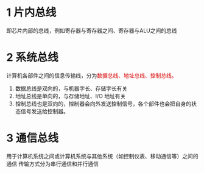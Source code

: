 # 1 片内总线
即芯片内部的总线，例如寄存器与寄存器之间、寄存器与ALU之间的总线

# 2 系统总线
计算机各部件之间的信息传输线，分为<font color = dark red>数据总线、地址总线、控制总线。</font>
1. 数据总线是双向的，与机器字长、存储字长有关
2. 地址总线是单向的，与存储地址、I/O 地址有关
3. 控制总线也是双向的，控制器会向外发送控制信号，各个部件也会把自身的状态信号发送给控制器。
# 3 通信总线
用于计算机系统之间或计算机系统与其他系统（如控制仪表、移动通信等）之间的通信
传输方式分为串行通信和并行通信


